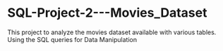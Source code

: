 # SQL-Project-2---Movies_Dataset
This project to analyze the movies dataset available with various tables. Using the SQL queries for Data Manipulation
